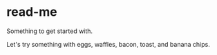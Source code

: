 # read-me
Something to get started with.

Let's try something with eggs, waffles, bacon, toast, and banana chips. 
